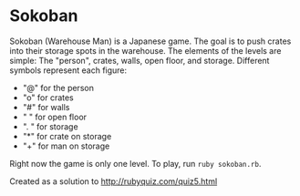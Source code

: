 # Sokoban

Sokoban (Warehouse Man) is a Japanese game. The goal is to push crates into their storage spots in the warehouse. The elements of the levels are simple: The "person", crates, walls, open floor, and storage.
Different symbols represent each figure:

* "@"       for the person
* "o"      for crates
* "#"       for walls
* " " for open floor
* ". "      for storage
* "\*"       for crate on storage
* "+"     for man on storage

Right now the game is only one level. To play, run `ruby sokoban.rb`.

Created as a solution to http://rubyquiz.com/quiz5.html
